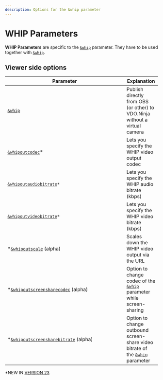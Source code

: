```yaml
---
description: Options for the &whip parameter
---
```


# WHIP Parameters

**WHIP Parameters** are specific to the [`&whip`](and-whip.md) parameter. They have to be used together with [`&whip`](and-whip.md).

## Viewer side options

<table><thead><tr><th width="376.57142857142856">Parameter</th><th>Explanation</th></tr></thead><tbody><tr><td><a href="and-whip.md"><code>&#x26;whip</code></a></td><td>Publish directly from OBS (or other) to VDO.Ninja without a virtual camera</td></tr><tr><td><a href="and-whipoutcodec.md"><code>&#x26;whipoutcodec</code></a>*</td><td>Lets you specify the WHIP video output codec</td></tr><tr><td><a href="and-whipoutaudiobitrate.md"><code>&#x26;whipoutaudiobitrate</code></a><code>*</code></td><td>Lets you specify the WHIP audio bitrate (kbps)</td></tr><tr><td><a href="and-whipoutvideobitrate.md"><code>&#x26;whipoutvideobitrate</code></a><code>*</code></td><td>Lets you specify the WHIP video bitrate (kbps)</td></tr><tr><td>*<a href="and-whipoutscale-alpha.md"><code>&#x26;whipoutscale</code></a> (alpha)</td><td>Scales down the WHIP video output via the URL</td></tr><tr><td>*<a href="and-whipoutscreensharecodec-alpha.md"><code>&#x26;whipoutscreensharecodec</code></a> (alpha)</td><td>Option to change codec of the <a href="and-whip.md"><code>&#x26;whip</code></a> parameter while screen-sharing</td></tr><tr><td>*<a href="and-whipoutscreensharebitrate-alpha.md"><code>&#x26;whipoutscreensharebitrate</code></a> (alpha)</td><td>Option to change outbound screen-share video bitrate of the <a href="and-whip.md"><code>&#x26;whip</code></a> parameter</td></tr></tbody></table>

\*NEW IN [VERSION 23](../../releases/v23.md)
